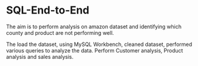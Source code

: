 # SQL-End-to-End

The aim is to perform analysis on amazon dataset and identifying which county and product are not performing well.


The load the dataset, using MySQL Workbench, cleaned dataset, performed various queries to analyze the data.
Perform Customer analysis, Product analysis and sales analysis.
